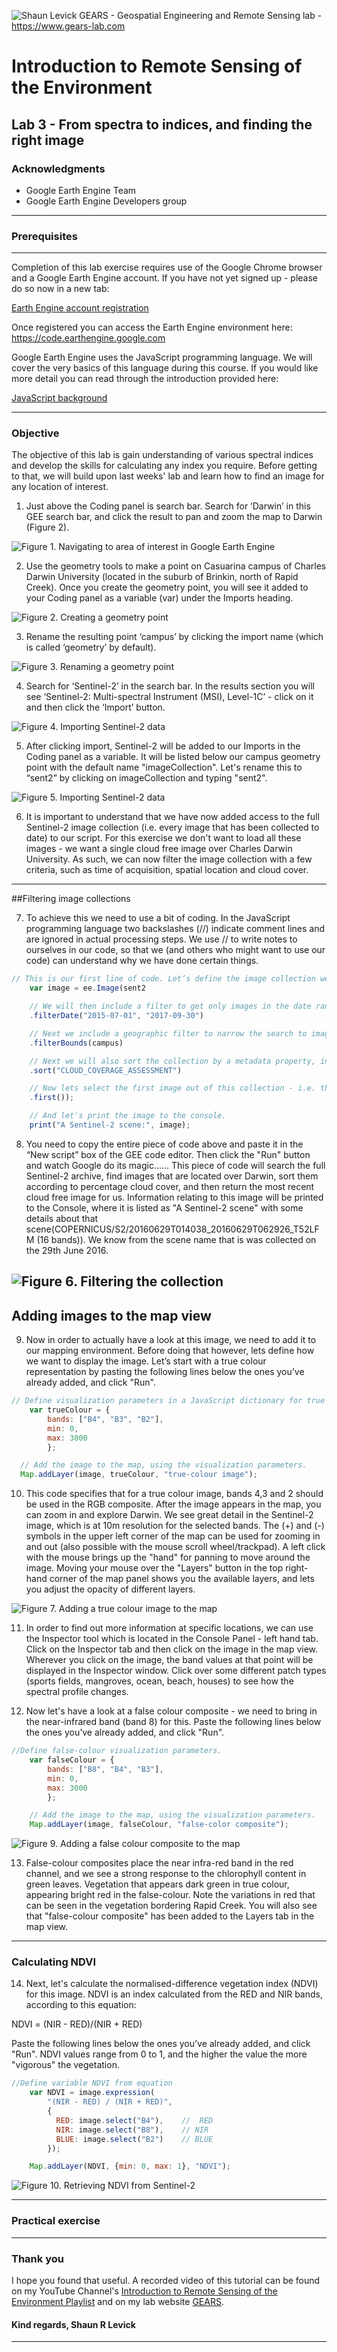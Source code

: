 ![Shaun Levick](Logo3.png)
GEARS - Geospatial Engineering and Remote Sensing lab - https://www.gears-lab.com

# Introduction to Remote Sensing of the Environment
Lab 3 - From spectra to indices, and finding the right image
--------------

### Acknowledgments
- Google Earth Engine Team
- Google Earth Engine Developers group

------

### Prerequisites
-------------

Completion of this lab exercise requires use of the Google Chrome browser and a Google Earth Engine account. If you have not yet signed up - please do so now in a new tab:

[Earth Engine account registration](https://signup.earthengine.google.com/)

Once registered you can access the Earth Engine environment here:
https://code.earthengine.google.com

Google Earth Engine uses the JavaScript programming language. We will cover the very basics of this language during this course. If you would like more detail you can read through the introduction provided here:

[JavaScript background](https://developers.google.com/earth-engine/tutorial\_js\_01)

------------------------------------------------------------------------

### Objective


The objective of this lab is gain understanding of various spectral indices and develop the skills for calculating any index you require. Before getting to that, we will build upon last weeks' lab and learn how to find an image for any location of interest.

1. Just above the Coding panel is  search bar. Search for ‘Darwin’ in this GEE search bar, and click the result to pan and zoom the map to Darwin (Figure 2).


![Figure 1. Navigating to area of interest in Google Earth Engine](search.png)


2. Use the geometry tools to make a point on Casuarina campus of Charles Darwin University (located in the suburb of Brinkin, north of Rapid Creek). Once you create the geometry point, you will see it added to your Coding panel as a variable (var) under the Imports heading.


![Figure 2. Creating a geometry point](geometry.png)

3. Rename the resulting point ‘campus’ by clicking the import name (which is called ‘geometry’ by default).

![Figure 3. Renaming a geometry point](campus.png)


4. Search for ‘Sentinel-2’ in the search bar. In the results section you will see ‘Sentinel-2: Multi-spectral Instrument (MSI), Level-1C’ - click on it and then click the ‘Import’ button.

![Figure 4. Importing Sentinel-2 data](sent2.png)


5. After clicking import, Sentinel-2 will be added to our Imports in the Coding panel as a variable. It will be listed below our campus geometry point with the default name "imageCollection". Let's rename this to “sent2” by clicking on imageCollection and typing "sent2".

![Figure 5. Importing Sentinel-2 data](sent2_2.png)

6. It is important to understand that we have now added access to the full Sentinel-2 image collection (i.e. every image that has been collected to date) to our script. For this exercise we don't want to load all these images - we want a single cloud free image over Charles Darwin University. As such, we can now filter the image collection with a few criteria, such as time of acquisition, spatial location and cloud cover.

---------

##Filtering image collections

7. To achieve this we need to use a bit of coding. In the JavaScript programming language two backslashes (//) indicate comment lines and are ignored in actual processing steps. We use // to write notes to ourselves in our code, so that we (and others who might want to use our code) can understand why we have done certain things.

```JavaScript
// This is our first line of code. Let’s define the image collection we are working with by writing this command
    var image = ee.Image(sent2

    // We will then include a filter to get only images in the date range we are interested in
    .filterDate("2015-07-01", "2017-09-30")

    // Next we include a geographic filter to narrow the search to images at the location of our point
    .filterBounds(campus)

    // Next we will also sort the collection by a metadata property, in our case cloud cover is a very useful one
    .sort("CLOUD_COVERAGE_ASSESSMENT")

    // Now lets select the first image out of this collection - i.e. the most cloud free image in the date range
    .first());

    // And let's print the image to the console.
    print("A Sentinel-2 scene:", image);
```

8. You need to copy the entire piece of code above and paste it in the “New script” box of the GEE code editor. Then click the "Run" button and watch Google do its magic...... This piece of code will search the full Sentinel-2 archive, find images that are located over Darwin, sort them according to percentage cloud cover, and then return the most recent cloud free image for us. Information relating to this image will be printed to the Console, where it is listed as "A Sentinel-2 scene" with some details about that scene(COPERNICUS/S2/20160629T014038\_20160629T062926\_T52LFM (16 bands)). We know from the scene name that is was collected on the 29th June 2016.

![Figure 6. Filtering the collection](run.png)
---------
## Adding images to the map view
9. Now in order to actually have a look at this image, we need to add it to our mapping environment. Before doing that however, lets define how we want to display the image. Let’s start with a true colour representation by pasting the following lines below the ones you’ve already added, and click "Run".

```javascript
// Define visualization parameters in a JavaScript dictionary for true colour rendering. Bands 4,3 and 2 needed for RGB.
    var trueColour = {
        bands: ["B4", "B3", "B2"],
        min: 0,
        max: 3000
        };

  // Add the image to the map, using the visualization parameters.
  Map.addLayer(image, trueColour, "true-colour image");
```

10. This code specifies that for a true colour image, bands 4,3 and 2 should be used in the RGB composite. After the image appears in the map, you can zoom in and explore Darwin. We see great detail in the Sentinel-2 image, which is at 10m resolution for the selected bands. The (+) and (-) symbols in the upper left corner of the map can be used for zooming in and out (also possible with the mouse scroll wheel/trackpad). A left click with the mouse brings up the "hand" for panning to move around the image. Moving your mouse over the "Layers" button in the top right-hand corner of the map panel shows you the available layers, and lets you adjust the opacity of different layers.

![Figure 7. Adding a true colour image to the map](truecolour.png)

11. In order to find out more information at specific locations, we can use the Inspector tool which is located in the Console Panel - left hand tab. Click on the Inspector tab and then click on the image in the map view. Wherever you click on the image, the band values at that point will be displayed in the Inspector window. Click over some different patch types (sports fields, mangroves, ocean, beach, houses) to see how the spectral profile changes.


12. Now let's have a look at a false colour composite - we need to bring in the near-infrared band (band 8) for this. Paste the following lines below the ones you’ve already added, and click "Run".

```javascript
//Define false-colour visualization parameters.
    var falseColour = {
        bands: ["B8", "B4", "B3"],
        min: 0,
        max: 3000
        };

    // Add the image to the map, using the visualization parameters.
    Map.addLayer(image, falseColour, "false-color composite");
```

![Figure 9. Adding a false colour composite to the map](false.png)

13. False-colour composites place the near infra-red band in the red channel, and we see a strong response to the chlorophyll content in green leaves. Vegetation that appears dark green in true colour, appearing bright red in the false-colour. Note the variations in red that can be seen in the vegetation bordering Rapid Creek. You will also see that "false-colour composite" has been added to the Layers tab in the map view.

---------

### Calculating NDVI

14. Next, let's calculate the normalised-difference vegetation index (NDVI) for this image. NDVI is an index calculated from the RED and NIR bands, according to this equation:

NDVI = (NIR - RED)/(NIR + RED)

Paste the following lines below the ones you’ve already added, and click "Run". NDVI values range from 0 to 1, and the higher the value the more "vigorous" the vegetation.


```javascript
//Define variable NDVI from equation
    var NDVI = image.expression(
        "(NIR - RED) / (NIR + RED)",
        {
          RED: image.select("B4"),    //  RED
          NIR: image.select("B8"),    // NIR
          BLUE: image.select("B2")    // BLUE
        });

    Map.addLayer(NDVI, {min: 0, max: 1}, "NDVI");
```

![Figure 10. Retrieving NDVI from Sentinel-2](ndvi.png)


----
### Practical exercise

-------
### Thank you

I hope you found that useful. A recorded video of this tutorial can be found on my YouTube Channel's [Introduction to Remote Sensing of the Environment Playlist](https://www.youtube.com/playlist?list=PLf6lu3bePWHDi3-lrSqiyInMGQXM34TSV) and on my lab website [GEARS](https://www.gears-lab.com).

#### Kind regards, Shaun R Levick
------
